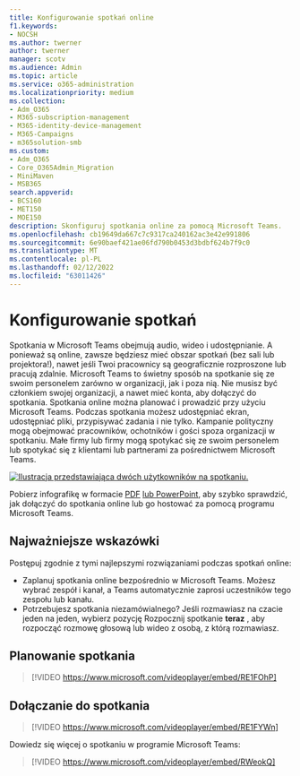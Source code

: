 ```yaml
---
title: Konfigurowanie spotkań online
f1.keywords:
- NOCSH
ms.author: twerner
author: twerner
manager: scotv
ms.audience: Admin
ms.topic: article
ms.service: o365-administration
ms.localizationpriority: medium
ms.collection:
- Adm_O365
- M365-subscription-management
- M365-identity-device-management
- M365-Campaigns
- m365solution-smb
ms.custom:
- Adm_O365
- Core_O365Admin_Migration
- MiniMaven
- MSB365
search.appverid:
- BCS160
- MET150
- MOE150
description: Skonfiguruj spotkania online za pomocą Microsoft Teams.
ms.openlocfilehash: cb19649da667c7c9317ca240162ac3e42e991806
ms.sourcegitcommit: 6e90baef421ae06fd790b0453d3bdbf624b7f9c0
ms.translationtype: MT
ms.contentlocale: pl-PL
ms.lasthandoff: 02/12/2022
ms.locfileid: "63011426"
---
```

# <a name="set-up-meetings"></a>Konfigurowanie spotkań

Spotkania w Microsoft Teams obejmują audio, wideo i udostępnianie. A ponieważ są online, zawsze będziesz mieć obszar spotkań (bez sali lub projektora!), nawet jeśli Twoi pracownicy są geograficznie rozproszone lub pracują zdalnie. Microsoft Teams to świetny sposób na spotkanie się ze swoim personelem zarówno w organizacji, jak i poza nią. Nie musisz być członkiem swojej organizacji, a nawet mieć konta, aby dołączyć do spotkania. Spotkania online można planować i prowadzić przy użyciu Microsoft Teams. Podczas spotkania możesz udostępniać ekran, udostępniać pliki, przypisywać zadania i nie tylko. Kampanie polityczny mogą obejmować pracowników, ochotników i gości spoza organizacji w spotkaniu. Małe firmy lub firmy mogą spotykać się ze swoim personelem lub spotykać się z klientami lub partnerami za pośrednictwem Microsoft Teams.

[![Ilustracja przedstawiająca dwóch użytkowników na spotkaniu.](../media/HostOnlineMeeting-thumb-358x201.png)](https://go.microsoft.com/fwlink/?linkid=2078712)

Pobierz infografikę w formacie [PDF](https://go.microsoft.com/fwlink/?linkid=2078712) [lub PowerPoint](https://go.microsoft.com/fwlink/?linkid=2079515), aby szybko sprawdzić, jak dołączyć do spotkania online lub go hostować za pomocą programu Microsoft Teams.

## <a name="best-practices"></a>Najważniejsze wskazówki

Postępuj zgodnie z tymi najlepszymi rozwiązaniami podczas spotkań online:

- Zaplanuj spotkania online bezpośrednio w Microsoft Teams. Możesz wybrać zespół i kanał, a Teams automatycznie zaprosi uczestników tego zespołu lub kanału.
- Potrzebujesz spotkania niezamówialnego? Jeśli rozmawiasz na czacie jeden na jeden, wybierz pozycję Rozpocznij spotkanie **teraz** , aby rozpocząć rozmowę głosową lub wideo z osobą, z którą rozmawiasz.

## <a name="schedule-a-meeting"></a>Planowanie spotkania

> [!VIDEO https://www.microsoft.com/videoplayer/embed/RE1FOhP]

## <a name="join-a-meeting"></a>Dołączanie do spotkania

> [!VIDEO https://www.microsoft.com/videoplayer/embed/RE1FYWn]

Dowiedz się więcej o spotkaniu w programie Microsoft Teams:

> [!VIDEO https://www.microsoft.com/videoplayer/embed/RWeokQ]
